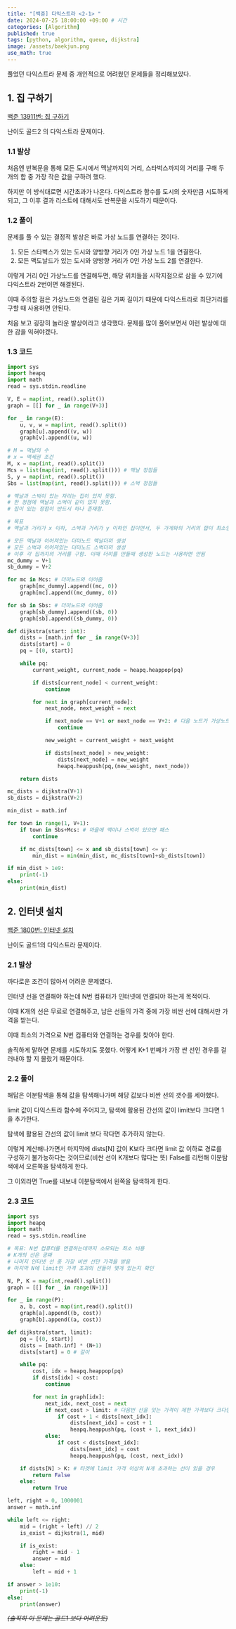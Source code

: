 ```yaml
---
title: "[백준] 다익스트라 <2-1> "
date: 2024-07-25 18:00:00 +09:00 # 시간
categories: [Algorithm]
published: true
tags: [python, algorithm, queue, dijkstra]
image: /assets/baekjun.png  
use_math: true
---
```

풀었던 다익스트라 문제 중 개인적으로 어려웠던 문제들을 정리해보았다.   

## 1. 집 구하기

[백준 13911번: 집 구하기](https://www.acmicpc.net/problem/13911)

난이도 골드2 의 다익스트라 문제이다.

### 1.1 발상

처음엔 반복문을 통해 모든 도시에서 맥날까지의 거리, 스타벅스까지의 거리를 구해 두 개의 합 중 가장 작은 값을 구하려 했다.

하지만 이 방식대로면 시간초과가 나온다. 다익스트라 함수를 도시의 숫자만큼 시도하게 되고, 그 이후 결과 리스트에 대해서도 반복문을 시도하기 때문이다.

### 1.2 풀이

문제를 풀 수 있는 결정적 발상은 바로 가상 노드를 연결하는 것이다.

1. 모든 스타벅스가 있는 도시와 양방향 거리가 0인 가상 노드 1을 연결한다.
2. 모든 맥도날드가 있는 도시와 양방향 거리가 0인 가상 노드 2를 연결한다.

이렇게 거리 0인 가상노드를 연결해두면, 해당 위치들을 시작지점으로 삼을 수 있기에 다익스트라 2번이면 해결된다. 

이때 주의할 점은 가상노드와 연결된 길은 가짜 길이기 때문에 다익스트라로 최단거리를 구할 때 사용하면 안된다.

처음 보고 굉장히 놀라운 발상이라고 생각했다. 문제를 많이 풀어보면서 이런 발상에 대한 감을 익혀야겠다.

### 1.3 코드

```python
import sys
import heapq
import math
read = sys.stdin.readline

V, E = map(int, read().split())
graph = [[] for _ in range(V+3)]

for _ in range(E):
    u, v, w = map(int, read().split())
    graph[u].append((v, w))
    graph[v].append((u, w))

# M = 맥날의 수
# x = 맥세권 조건
M, x = map(int, read().split())
Mcs = list(map(int, read().split())) # 맥날 정점들
S, y = map(int, read().split())
Sbs = list(map(int, read().split())) # 스벅 정점들

# 맥날과 스벅이 있는 자리는 집이 있지 못함.
# 한 정점에 맥날과 스벅이 같이 있지 못함.
# 집이 있는 정점이 반드시 하나 존재함.

# 목표
# 맥날과 거리가 x 이하, 스벅과 거리가 y 이하인 집이면서, 두 가게와의 거리의 합이 최소인 집

# 모든 맥날과 이어져있는 더미노드 맥날더미 생성
# 모든 스벅과 이어져있는 더미노드 스벅더미 생성
# 이후 각 집까지의 거리를 구함. 이때 더미를 만들때 생성한 노드는 사용하면 안됨
mc_dummy = V+1
sb_dummy = V+2

for mc in Mcs: # 더미노드와 이어줌
    graph[mc_dummy].append((mc, 0))
    graph[mc].append((mc_dummy, 0))

for sb in Sbs: # 더미노드와 이어줌
    graph[sb_dummy].append((sb, 0))
    graph[sb].append((sb_dummy, 0))

def dijkstra(start: int):
    dists = [math.inf for _ in range(V+3)]
    dists[start] = 0
    pq = [(0, start)]

    while pq:
        current_weight, current_node = heapq.heappop(pq)

        if dists[current_node] < current_weight:
            continue

        for next in graph[current_node]:
            next_node, next_weight = next

            if next_node == V+1 or next_node == V+2: # 다음 노드가 가상노드로 이어져 있다면 패스
                continue

            new_weight = current_weight + next_weight

            if dists[next_node] > new_weight:
                dists[next_node] = new_weight
                heapq.heappush(pq,(new_weight, next_node))

    return dists

mc_dists = dijkstra(V+1)
sb_dists = dijkstra(V+2)

min_dist = math.inf

for town in range(1, V+1):
    if town in Sbs+Mcs: # 마을에 맥이나 스벅이 있으면 패스
        continue

    if mc_dists[town] <= x and sb_dists[town] <= y:
        min_dist = min(min_dist, mc_dists[town]+sb_dists[town])

if min_dist > 1e9:
    print(-1)
else:
    print(min_dist)
```

## 2. 인터넷 설치

[백준 1800번: 인터넷 설치](https://www.acmicpc.net/problem/1800)

난이도 골드1의 다익스트라 문제이다.

### 2.1 발상

까다로운 조건이 많아서 어려운 문제였다.

인터넷 선을 연결해야 하는데 N번 컴퓨터가 인터넷에 연결되야 하는게 목적이다.

이때 K개의 선은 무료로 연결해주고, 남은 선들의 가격 중에 가장 비싼 선에 대해서만 가격을 받는다.

이때 최소의 가격으로 N번 컴퓨터와 연결하는 경우를 찾아야 한다.

솔직하게 말하면 문제를 시도하지도 못했다. 어떻게 K+1 번째가 가장 싼 선인 경우를 걸러내야 할 지 몰랐기 때문이다.

### 2.2 풀이

해답은 이분탐색을 통해 값을 탐색해나가며 해당 값보다 비싼 선의 갯수를 세야했다.

limit 값이 다익스트라 함수에 주어지고, 탐색에 활용된 간선의 값이 limit보다 크다면 1을 추가한다.

탐색에 활용된 간선의 값이 limit 보다 작다면 추가하지 않는다.

이렇게 계산해나가면서 마지막에 dists[N] 값이 K보다 크다면 limit 값 이하로 경로를 구성하기 불가능하다는 것이므로(비싼 선이 K개보다 많다는 뜻) False를 리턴해 이분탐색에서 오른쪽을 탐색하게 한다.

그 이외라면 True를 내보내 이분탐색에서 왼쪽을 탐색하게 한다.

### 2.3 코드

```python
import sys
import heapq
import math
read = sys.stdin.readline

# 목표: N번 컴퓨터를 연결하는데까지 소모되는 최소 비용
# K개의 선은 공짜
# 나머지 인터넷 선 중 가장 비싼 선만 가격을 받음
# 마지막 N에 limit인 가격 초과의 선들이 몇개 있는지 확인

N, P, K = map(int,read().split())
graph = [[] for _ in range(N+1)]

for _ in range(P):
    a, b, cost = map(int,read().split())
    graph[a].append((b, cost))
    graph[b].append((a, cost))

def dijkstra(start, limit):
    pq = [(0, start)]
    dists = [math.inf] * (N+1)
    dists[start] = 0 # 길이

    while pq:
        cost, idx = heapq.heappop(pq)
        if dists[idx] < cost:
            continue

        for next in graph[idx]:
            next_idx, next_cost = next
            if next_cost > limit: # 다음번 선을 잇는 가격이 제한 가격보다 크다면
                if cost + 1 < dists[next_idx]:
                    dists[next_idx] = cost + 1
                    heapq.heappush(pq, (cost + 1, next_idx))
            else:
                if cost < dists[next_idx]:
                    dists[next_idx] = cost
                    heapq.heappush(pq, (cost, next_idx))

    if dists[N] > K: # 타겟에 limit 가격 이상의 N개 초과하는 선이 있을 경우
        return False
    else:
        return True

left, right = 0, 1000001
answer = math.inf

while left <= right:
    mid = (right + left) // 2
    is_exist = dijkstra(1, mid)

    if is_exist:
        right = mid - 1
        answer = mid
    else:
        left = mid + 1

if answer > 1e10:
    print(-1)
else:
    print(answer)
```

*~~(솔직히 이 문제는 골드1 보다 어려운듯)~~*